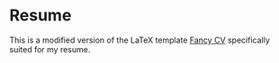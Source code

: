 # Resume

This is a modified version of the LaTeX template [Fancy CV](https://www.sharelatex.com/templates/cv-or-resume/fancy-cv) specifically suited for my resume.


